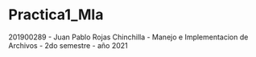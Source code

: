 # Practica1_MIa
201900289 - Juan Pablo Rojas Chinchilla - Manejo e Implementacion de Archivos - 2do semestre - año 2021
